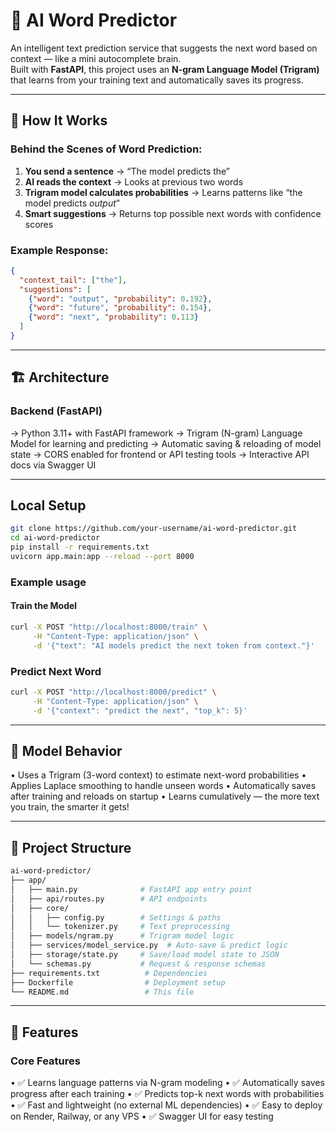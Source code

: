 # 🔮 AI Word Predictor

An intelligent text prediction service that suggests the next word based on context — like a mini autocomplete brain.  
Built with **FastAPI**, this project uses an **N-gram Language Model (Trigram)** that learns from your training text and automatically saves its progress.

---

## 🎯 How It Works

### **Behind the Scenes of Word Prediction:**

1. **You send a sentence** → “The model predicts the”  
2. **AI reads the context** → Looks at previous two words  
3. **Trigram model calculates probabilities** → Learns patterns like “the model predicts *output*”  
4. **Smart suggestions** → Returns top possible next words with confidence scores  

### **Example Response:**
```json
{
  "context_tail": ["the"],
  "suggestions": [
    {"word": "output", "probability": 0.192},
    {"word": "future", "probability": 0.154},
    {"word": "next", "probability": 0.113}
  ]
}
```

---

## 🏗️ Architecture

### Backend (FastAPI)

-> Python 3.11+ with FastAPI framework
-> Trigram (N-gram) Language Model for learning and predicting
-> Automatic saving & reloading of model state
-> CORS enabled for frontend or API testing tools
-> Interactive API docs via Swagger UI

---

## Local Setup

```bash
git clone https://github.com/your-username/ai-word-predictor.git
cd ai-word-predictor
pip install -r requirements.txt
uvicorn app.main:app --reload --port 8000
```

### Example usage

#### Train the Model
```bash
curl -X POST "http://localhost:8000/train" \
     -H "Content-Type: application/json" \
     -d '{"text": "AI models predict the next token from context."}'
```

### Predict Next Word
```bash
curl -X POST "http://localhost:8000/predict" \
     -H "Content-Type: application/json" \
     -d '{"context": "predict the next", "top_k": 5}'
```

---

## 🧠 Model Behavior

• Uses a Trigram (3-word context) to estimate next-word probabilities
• Applies Laplace smoothing to handle unseen words
• Automatically saves after training and reloads on startup
• Learns cumulatively — the more text you train, the smarter it gets!

---

## 📁 Project Structure

```bash
ai-word-predictor/
├── app/
│   ├── main.py              # FastAPI app entry point
│   ├── api/routes.py        # API endpoints
│   ├── core/
│   │   ├── config.py        # Settings & paths
│   │   └── tokenizer.py     # Text preprocessing
│   ├── models/ngram.py      # Trigram model logic
│   ├── services/model_service.py  # Auto-save & predict logic
│   ├── storage/state.py     # Save/load model state to JSON
│   └── schemas.py           # Request & response schemas
├── requirements.txt          # Dependencies
├── Dockerfile                # Deployment setup
└── README.md                 # This file
```

---

## 🎨 Features

### Core Features

• ✅ Learns language patterns via N-gram modeling
• ✅ Automatically saves progress after each training
• ✅ Predicts top-k next words with probabilities
• ✅ Fast and lightweight (no external ML dependencies)
• ✅ Easy to deploy on Render, Railway, or any VPS
• ✅ Swagger UI for easy testing